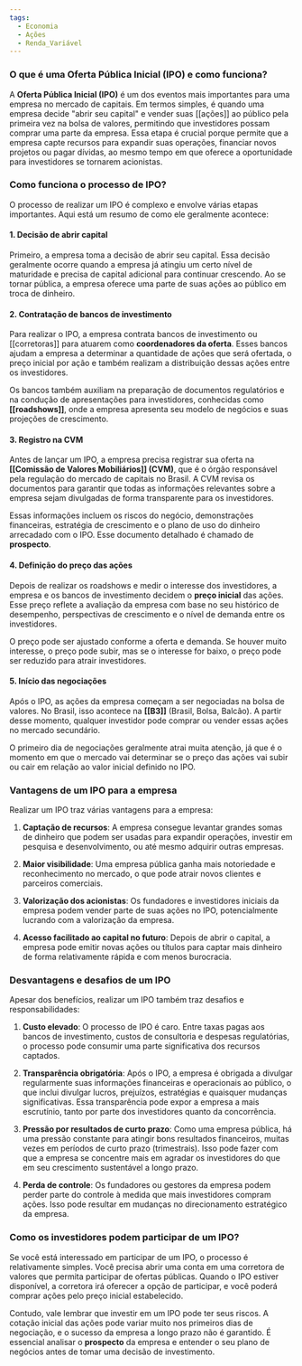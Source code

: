```yaml
---
tags:
  - Economia
  - Ações
  - Renda_Variável
---
```

### O que é uma Oferta Pública Inicial (IPO) e como funciona?

A **Oferta Pública Inicial (IPO)** é um dos eventos mais importantes para uma empresa no mercado de capitais. Em termos simples, é quando uma empresa decide "abrir seu capital" e vender suas [[ações]] ao público pela primeira vez na bolsa de valores, permitindo que investidores possam comprar uma parte da empresa. Essa etapa é crucial porque permite que a empresa capte recursos para expandir suas operações, financiar novos projetos ou pagar dívidas, ao mesmo tempo em que oferece a oportunidade para investidores se tornarem acionistas.

### Como funciona o processo de IPO?

O processo de realizar um IPO é complexo e envolve várias etapas importantes. Aqui está um resumo de como ele geralmente acontece:

#### 1. **Decisão de abrir capital**
Primeiro, a empresa toma a decisão de abrir seu capital. Essa decisão geralmente ocorre quando a empresa já atingiu um certo nível de maturidade e precisa de capital adicional para continuar crescendo. Ao se tornar pública, a empresa oferece uma parte de suas ações ao público em troca de dinheiro.

#### 2. **Contratação de bancos de investimento**
Para realizar o IPO, a empresa contrata bancos de investimento ou [[corretoras]] para atuarem como **coordenadores da oferta**. Esses bancos ajudam a empresa a determinar a quantidade de ações que será ofertada, o preço inicial por ação e também realizam a distribuição dessas ações entre os investidores.

Os bancos também auxiliam na preparação de documentos regulatórios e na condução de apresentações para investidores, conhecidas como **[[roadshows]]**, onde a empresa apresenta seu modelo de negócios e suas projeções de crescimento.

#### 3. **Registro na CVM**
Antes de lançar um IPO, a empresa precisa registrar sua oferta na **[[Comissão de Valores Mobiliários]] (CVM)**, que é o órgão responsável pela regulação do mercado de capitais no Brasil. A CVM revisa os documentos para garantir que todas as informações relevantes sobre a empresa sejam divulgadas de forma transparente para os investidores.

Essas informações incluem os riscos do negócio, demonstrações financeiras, estratégia de crescimento e o plano de uso do dinheiro arrecadado com o IPO. Esse documento detalhado é chamado de **prospecto**.

#### 4. **Definição do preço das ações**
Depois de realizar os roadshows e medir o interesse dos investidores, a empresa e os bancos de investimento decidem o **preço inicial** das ações. Esse preço reflete a avaliação da empresa com base no seu histórico de desempenho, perspectivas de crescimento e o nível de demanda entre os investidores.

O preço pode ser ajustado conforme a oferta e demanda. Se houver muito interesse, o preço pode subir, mas se o interesse for baixo, o preço pode ser reduzido para atrair investidores.

#### 5. **Início das negociações**
Após o IPO, as ações da empresa começam a ser negociadas na bolsa de valores. No Brasil, isso acontece na **[[B3]]** (Brasil, Bolsa, Balcão). A partir desse momento, qualquer investidor pode comprar ou vender essas ações no mercado secundário.

O primeiro dia de negociações geralmente atrai muita atenção, já que é o momento em que o mercado vai determinar se o preço das ações vai subir ou cair em relação ao valor inicial definido no IPO.

### Vantagens de um IPO para a empresa

Realizar um IPO traz várias vantagens para a empresa:

1. **Captação de recursos**: A empresa consegue levantar grandes somas de dinheiro que podem ser usadas para expandir operações, investir em pesquisa e desenvolvimento, ou até mesmo adquirir outras empresas.
   
2. **Maior visibilidade**: Uma empresa pública ganha mais notoriedade e reconhecimento no mercado, o que pode atrair novos clientes e parceiros comerciais.

3. **Valorização dos acionistas**: Os fundadores e investidores iniciais da empresa podem vender parte de suas ações no IPO, potencialmente lucrando com a valorização da empresa.

4. **Acesso facilitado ao capital no futuro**: Depois de abrir o capital, a empresa pode emitir novas ações ou títulos para captar mais dinheiro de forma relativamente rápida e com menos burocracia.

### Desvantagens e desafios de um IPO

Apesar dos benefícios, realizar um IPO também traz desafios e responsabilidades:

1. **Custo elevado**: O processo de IPO é caro. Entre taxas pagas aos bancos de investimento, custos de consultoria e despesas regulatórias, o processo pode consumir uma parte significativa dos recursos captados.

2. **Transparência obrigatória**: Após o IPO, a empresa é obrigada a divulgar regularmente suas informações financeiras e operacionais ao público, o que inclui divulgar lucros, prejuízos, estratégias e quaisquer mudanças significativas. Essa transparência pode expor a empresa a mais escrutínio, tanto por parte dos investidores quanto da concorrência.

3. **Pressão por resultados de curto prazo**: Como uma empresa pública, há uma pressão constante para atingir bons resultados financeiros, muitas vezes em períodos de curto prazo (trimestrais). Isso pode fazer com que a empresa se concentre mais em agradar os investidores do que em seu crescimento sustentável a longo prazo.

4. **Perda de controle**: Os fundadores ou gestores da empresa podem perder parte do controle à medida que mais investidores compram ações. Isso pode resultar em mudanças no direcionamento estratégico da empresa.

### Como os investidores podem participar de um IPO?

Se você está interessado em participar de um IPO, o processo é relativamente simples. Você precisa abrir uma conta em uma corretora de valores que permita participar de ofertas públicas. Quando o IPO estiver disponível, a corretora irá oferecer a opção de participar, e você poderá comprar ações pelo preço inicial estabelecido.

Contudo, vale lembrar que investir em um IPO pode ter seus riscos. A cotação inicial das ações pode variar muito nos primeiros dias de negociação, e o sucesso da empresa a longo prazo não é garantido. É essencial analisar o **prospecto** da empresa e entender o seu plano de negócios antes de tomar uma decisão de investimento.